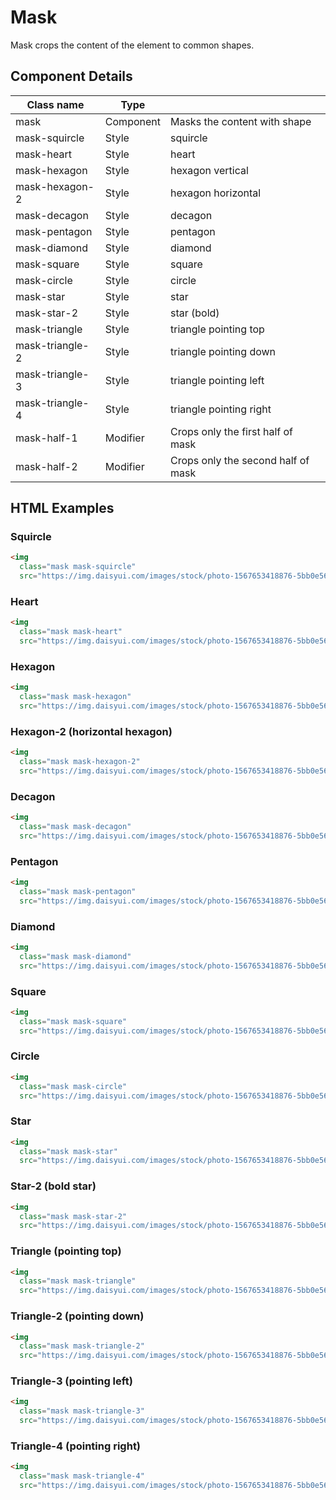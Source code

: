 # Mask

Mask crops the content of the element to common shapes.

## Component Details

| Class name | Type |  |
| --- | --- | --- |
| mask | Component | Masks the content with shape |
| mask-squircle | Style | squircle |
| mask-heart | Style | heart |
| mask-hexagon | Style | hexagon vertical |
| mask-hexagon-2 | Style | hexagon horizontal |
| mask-decagon | Style | decagon |
| mask-pentagon | Style | pentagon |
| mask-diamond | Style | diamond |
| mask-square | Style | square |
| mask-circle | Style | circle |
| mask-star | Style | star |
| mask-star-2 | Style | star (bold) |
| mask-triangle | Style | triangle pointing top |
| mask-triangle-2 | Style | triangle pointing down |
| mask-triangle-3 | Style | triangle pointing left |
| mask-triangle-4 | Style | triangle pointing right |
| mask-half-1 | Modifier | Crops only the first half of mask |
| mask-half-2 | Modifier | Crops only the second half of mask |

## HTML Examples

### Squircle

```html
<img
  class="mask mask-squircle"
  src="https://img.daisyui.com/images/stock/photo-1567653418876-5bb0e566e1c2.webp" />
```

### Heart

```html
<img
  class="mask mask-heart"
  src="https://img.daisyui.com/images/stock/photo-1567653418876-5bb0e566e1c2.webp" />
```

### Hexagon

```html
<img
  class="mask mask-hexagon"
  src="https://img.daisyui.com/images/stock/photo-1567653418876-5bb0e566e1c2.webp" />
```

### Hexagon-2 (horizontal hexagon)

```html
<img
  class="mask mask-hexagon-2"
  src="https://img.daisyui.com/images/stock/photo-1567653418876-5bb0e566e1c2.webp" />
```

### Decagon

```html
<img
  class="mask mask-decagon"
  src="https://img.daisyui.com/images/stock/photo-1567653418876-5bb0e566e1c2.webp" />
```

### Pentagon

```html
<img
  class="mask mask-pentagon"
  src="https://img.daisyui.com/images/stock/photo-1567653418876-5bb0e566e1c2.webp" />
```

### Diamond

```html
<img
  class="mask mask-diamond"
  src="https://img.daisyui.com/images/stock/photo-1567653418876-5bb0e566e1c2.webp" />
```

### Square

```html
<img
  class="mask mask-square"
  src="https://img.daisyui.com/images/stock/photo-1567653418876-5bb0e566e1c2.webp" />
```

### Circle

```html
<img
  class="mask mask-circle"
  src="https://img.daisyui.com/images/stock/photo-1567653418876-5bb0e566e1c2.webp" />
```

### Star

```html
<img
  class="mask mask-star"
  src="https://img.daisyui.com/images/stock/photo-1567653418876-5bb0e566e1c2.webp" />
```

### Star-2 (bold star)

```html
<img
  class="mask mask-star-2"
  src="https://img.daisyui.com/images/stock/photo-1567653418876-5bb0e566e1c2.webp" />
```

### Triangle (pointing top)

```html
<img
  class="mask mask-triangle"
  src="https://img.daisyui.com/images/stock/photo-1567653418876-5bb0e566e1c2.webp" />
```

### Triangle-2 (pointing down)

```html
<img
  class="mask mask-triangle-2"
  src="https://img.daisyui.com/images/stock/photo-1567653418876-5bb0e566e1c2.webp" />
```

### Triangle-3 (pointing left)

```html
<img
  class="mask mask-triangle-3"
  src="https://img.daisyui.com/images/stock/photo-1567653418876-5bb0e566e1c2.webp" />
```

### Triangle-4 (pointing right)

```html
<img
  class="mask mask-triangle-4"
  src="https://img.daisyui.com/images/stock/photo-1567653418876-5bb0e566e1c2.webp" />
```

